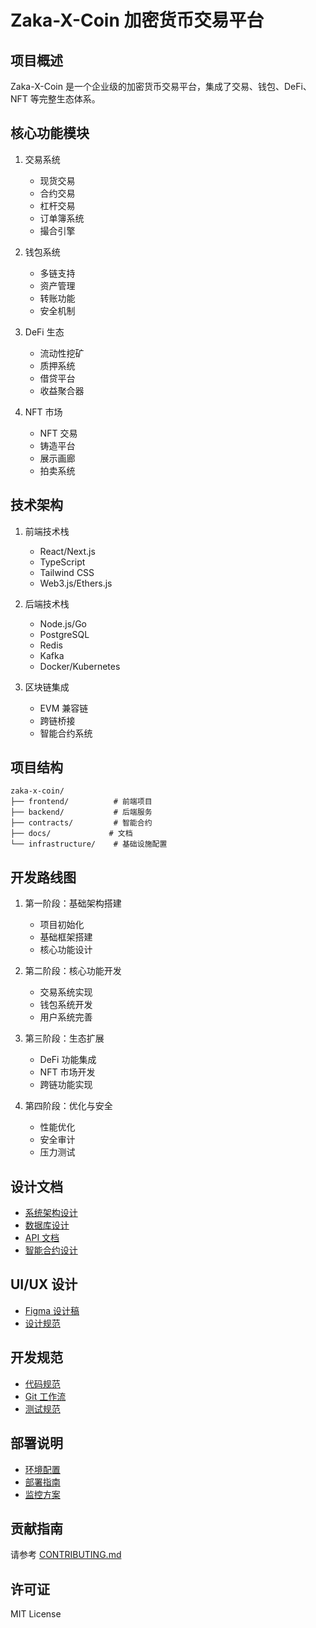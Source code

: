 # Zaka-X-Coin 加密货币交易平台

## 项目概述
Zaka-X-Coin 是一个企业级的加密货币交易平台，集成了交易、钱包、DeFi、NFT 等完整生态体系。

## 核心功能模块
1. 交易系统
   - 现货交易
   - 合约交易
   - 杠杆交易
   - 订单簿系统
   - 撮合引擎

2. 钱包系统
   - 多链支持
   - 资产管理
   - 转账功能
   - 安全机制

3. DeFi 生态
   - 流动性挖矿
   - 质押系统
   - 借贷平台
   - 收益聚合器

4. NFT 市场
   - NFT 交易
   - 铸造平台
   - 展示画廊
   - 拍卖系统

## 技术架构
1. 前端技术栈
   - React/Next.js
   - TypeScript
   - Tailwind CSS
   - Web3.js/Ethers.js

2. 后端技术栈
   - Node.js/Go
   - PostgreSQL
   - Redis
   - Kafka
   - Docker/Kubernetes

3. 区块链集成
   - EVM 兼容链
   - 跨链桥接
   - 智能合约系统

## 项目结构
```
zaka-x-coin/
├── frontend/          # 前端项目
├── backend/           # 后端服务
├── contracts/         # 智能合约
├── docs/             # 文档
└── infrastructure/    # 基础设施配置
```

## 开发路线图
1. 第一阶段：基础架构搭建
   - 项目初始化
   - 基础框架搭建
   - 核心功能设计

2. 第二阶段：核心功能开发
   - 交易系统实现
   - 钱包系统开发
   - 用户系统完善

3. 第三阶段：生态扩展
   - DeFi 功能集成
   - NFT 市场开发
   - 跨链功能实现

4. 第四阶段：优化与安全
   - 性能优化
   - 安全审计
   - 压力测试

## 设计文档
- [系统架构设计](./docs/architecture.md)
- [数据库设计](./docs/database.md)
- [API 文档](./docs/api.md)
- [智能合约设计](./docs/contracts.md)

## UI/UX 设计
- [Figma 设计稿](https://www.figma.com/design/your-project)
- [设计规范](./docs/design-guidelines.md)

## 开发规范
- [代码规范](./docs/coding-standards.md)
- [Git 工作流](./docs/git-workflow.md)
- [测试规范](./docs/testing.md)

## 部署说明
- [环境配置](./docs/environment.md)
- [部署指南](./docs/deployment.md)
- [监控方案](./docs/monitoring.md)

## 贡献指南
请参考 [CONTRIBUTING.md](./CONTRIBUTING.md)

## 许可证
MIT License